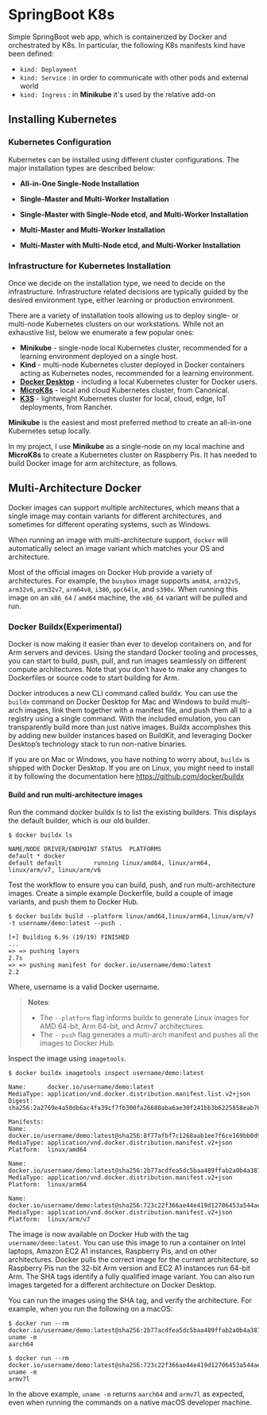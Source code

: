 # SpringBoot K8s
Simple SpringBoot web app, which is containerized by Docker and orchestrated by K8s. In particular, the following K8s manifests kind have been defined:
- `kind: Deployment`
- `kind: Service` : in order to communicate with other pods and external world
- `kind: Ingress` : in **Minikube** it's used by the relative add-on

## Installing Kubernetes

### Kubernetes Configuration
Kubernetes can be installed using different cluster configurations. The major installation types are described below:
 - **All-in-One Single-Node Installation**


 - **Single-Master and Multi-Worker Installation**


 - **Single-Master with Single-Node etcd, and Multi-Worker Installation**


 - **Multi-Master and Multi-Worker Installation**

 
- **Multi-Master with Multi-Node etcd, and Multi-Worker Installation**

### Infrastructure for Kubernetes Installation
Once we decide on the installation type, we need to decide on the infrastructure. Infrastructure related decisions are typically guided by the desired environment type, either learning or production environment.

There are a variety of installation tools allowing us to deploy single- or multi-node Kubernetes clusters on our workstations. While not an exhaustive list, below we enumerate a few popular ones:
  - **Minikube** - single-node local Kubernetes cluster, recommended for a learning environment deployed on a single host. 
  - **Kind** - multi-node Kubernetes cluster deployed in Docker containers acting as Kubernetes nodes, recommended for a learning environment.
  - [**Docker Desktop**](https://www.docker.com/products/docker-desktop) - including a local Kubernetes cluster for Docker users.
  - [**MicroK8s**](https://microk8s.io/) - local and cloud Kubernetes cluster, from Canonical.
  - [**K3S**](https://k3s.io/) - lightweight Kubernetes cluster for local, cloud, edge, IoT deployments, from Rancher.

**Minikube** is the easiest and most preferred method to create an all-in-one Kubernetes setup locally. 

In my project, I use **Minikube** as a single-node on my local machine and **MicroK8s** to create a Kubernetes cluster on Raspberry Pis. It has needed to build Docker image for arm architecture, as follows.

## Multi-Architecture Docker
Docker images can support multiple architectures, which means that a single image may contain variants for different architectures, and sometimes for different operating systems, such as Windows.

When running an image with multi-architecture support, `docker` will automatically select an image variant which matches your OS and architecture.

Most of the official images on Docker Hub provide a variety of architectures. For example, the `busybox` image supports `amd64`, `arm32v5`, `arm32v6`, `arm32v7`, `arm64v8`, `i386`, `ppc64le`, and `s390x`. When running this image on an `x86_64` / `amd64` machine, the `x86_64` variant will be pulled and run.
### Docker Buildx(Experimental)
Docker is now making it easier than ever to develop containers on, and for Arm servers and devices. Using the standard Docker tooling and processes, you can start to build, push, pull, and run images seamlessly on different compute architectures. Note that you don’t have to make any changes to Dockerfiles or source code to start building for Arm.

Docker introduces a new CLI command called buildx. You can use the `buildx` command on Docker Desktop for Mac and Windows to build multi-arch images, link them together with a manifest file, and push them all to a registry using a single command. With the included emulation, you can transparently build more than just native images. Buildx accomplishes this by adding new builder instances based on BuildKit, and leveraging Docker Desktop’s technology stack to run non-native binaries.

If you are on Mac or Windows, you have nothing to worry about, `buildx` is shipped with Docker Desktop. If you are on Linux, you might need to install it by following the documentation here https://github.com/docker/buildx

#### Build and run multi-architecture images

Run the command docker buildx ls to list the existing builders. This displays the default builder, which is our old builder.

```
$ docker buildx ls

NAME/NODE DRIVER/ENDPOINT STATUS  PLATFORMS
default * docker
default default         running linux/amd64, linux/arm64, linux/arm/v7, linux/arm/v6
```

Test the workflow to ensure you can build, push, and run multi-architecture images. Create a simple example Dockerfile, build a couple of image variants, and push them to Docker Hub.

```
$ docker buildx build --platform linux/amd64,linux/arm64,linux/arm/v7 -t username/demo:latest --push .

[+] Building 6.9s (19/19) FINISHED
...
=> => pushing layers                                                             2.7s
=> => pushing manifest for docker.io/username/demo:latest                       2.2
```

Where, username is a valid Docker username.

> **Notes**:
>
> - The `--platform` flag informs buildx to generate Linux images for AMD 64-bit, Arm 64-bit, and Armv7 architectures.
> - The `--push` flag generates a multi-arch manifest and pushes all the images to Docker Hub.

Inspect the image using `imagetools`.

```
$ docker buildx imagetools inspect username/demo:latest

Name:      docker.io/username/demo:latest
MediaType: application/vnd.docker.distribution.manifest.list.v2+json
Digest:    sha256:2a2769e4a50db6ac4fa39cf7fb300fa26680aba6ae30f241bb3b6225858eab76

Manifests:
Name:      docker.io/username/demo:latest@sha256:8f77afbf7c1268aab1ee7f6ce169bb0d96b86f585587d259583a10d5cd56edca
MediaType: application/vnd.docker.distribution.manifest.v2+json
Platform:  linux/amd64

Name:      docker.io/username/demo:latest@sha256:2b77acdfea5dc5baa489ffab2a0b4a387666d1d526490e31845eb64e3e73ed20
MediaType: application/vnd.docker.distribution.manifest.v2+json
Platform:  linux/arm64

Name:      docker.io/username/demo:latest@sha256:723c22f366ae44e419d12706453a544ae92711ae52f510e226f6467d8228d191
MediaType: application/vnd.docker.distribution.manifest.v2+json
Platform:  linux/arm/v7
```

The image is now available on Docker Hub with the tag `username/demo:latest`. You can use this image to run a container on Intel laptops, Amazon EC2 A1 instances, Raspberry Pis, and on other architectures. Docker pulls the correct image for the current architecture, so Raspberry Pis run the 32-bit Arm version and EC2 A1 instances run 64-bit Arm. The SHA tags identify a fully qualified image variant. You can also run images targeted for a different architecture on Docker Desktop.

You can run the images using the SHA tag, and verify the architecture. For example, when you run the following on a macOS:

```
$ docker run --rm docker.io/username/demo:latest@sha256:2b77acdfea5dc5baa489ffab2a0b4a387666d1d526490e31845eb64e3e73ed20 uname -m
aarch64
```

```
$ docker run --rm docker.io/username/demo:latest@sha256:723c22f366ae44e419d12706453a544ae92711ae52f510e226f6467d8228d191 uname -m
armv7l
```

In the above example, `uname -m` returns `aarch64` and `armv7l` as expected, even when running the commands on a native macOS developer machine.
